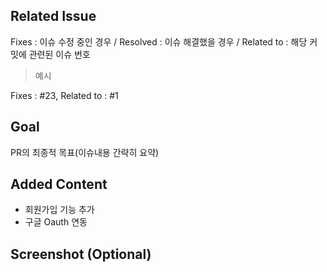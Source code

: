 ## Related Issue

Fixes : 이슈 수정 중인 경우 / Resolved : 이슈 해결했을 경우 / Related to : 해당 커밋에 관련된 이슈 번호

> 예시

Fixes : #23, Related to : #1

## Goal 

PR의 최종적 목표(이슈내용 간략히 요약)

## Added Content 

- 회원가입 기능 추가
- 구글 Oauth 연동 

## Screenshot (Optional) 

<br>

